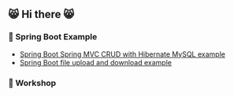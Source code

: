 ## :smile_cat: Hi there :smile_cat:

<!--
**dsakda/dsakda** is a ✨ _special_ ✨ repository because its `README.md` (this file) appears on your GitHub profile.

Here are some ideas to get you started:

- 🔭 I’m currently working on ...
- 🌱 I’m currently learning ...
- 👯 I’m looking to collaborate on ...
- 🤔 I’m looking for help with ...
- 💬 Ask me about ...
- 📫 How to reach me: ...
- 😄 Pronouns: ...
- ⚡ Fun fact: ...
-->
### :green_heart: Spring Boot Example
* [Spring Boot Spring MVC CRUD with Hibernate MySQL example](https://github.com/dsakda/Spring-Boot-SpringMVC-CRUD-Hibernate-MySQL-example)
* [Spring Boot file upload and download example](https://github.com/dsakda/Spring-Boot-File-Upload-And-Download-example)
### :green_heart: Workshop
